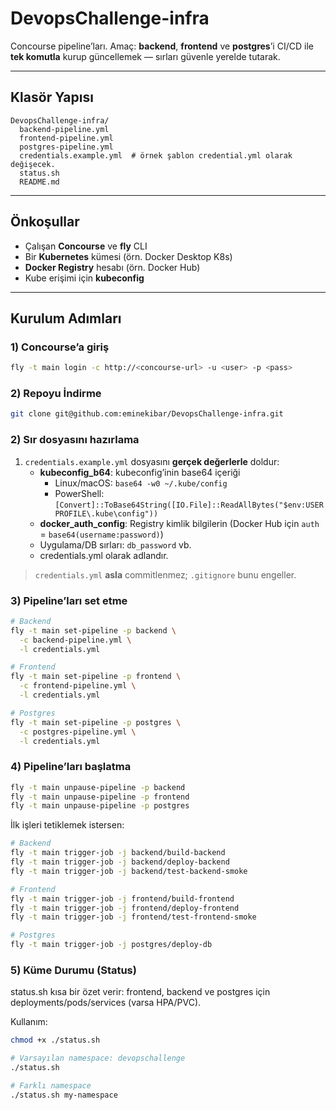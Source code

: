 # DevopsChallenge-infra

Concourse pipeline’ları.
Amaç: **backend**, **frontend** ve **postgres**’i CI/CD ile **tek komutla** kurup güncellemek — sırları güvenle yerelde tutarak.

---

## Klasör Yapısı

```text
DevopsChallenge-infra/
  backend-pipeline.yml
  frontend-pipeline.yml
  postgres-pipeline.yml
  credentials.example.yml  # örnek şablon credential.yml olarak değişecek.
  status.sh
  README.md
```
---

## Önkoşullar

- Çalışan **Concourse** ve **fly** CLI
- Bir **Kubernetes** kümesi (örn. Docker Desktop K8s)
- **Docker Registry** hesabı (örn. Docker Hub)
- Kube erişimi için **kubeconfig**

---

## Kurulum Adımları

### 1) Concourse’a giriş

```bash
fly -t main login -c http://<concourse-url> -u <user> -p <pass>
```

### 2) Repoyu İndirme

```bash
git clone git@github.com:eminekibar/DevopsChallenge-infra.git
```

### 2) Sır dosyasını hazırlama

1. `credentials.example.yml` dosyasını **gerçek değerlerle** doldur:
   - **kubeconfig_b64**: kubeconfig’inin base64 içeriği  
     - Linux/macOS: `base64 -w0 ~/.kube/config`  
     - PowerShell: `[Convert]::ToBase64String([IO.File]::ReadAllBytes("$env:USERPROFILE\.kube\config"))`
   - **docker_auth_config**: Registry kimlik bilgilerin (Docker Hub için `auth` = `base64(username:password)`)
   - Uygulama/DB sırları: `db_password` vb.
   - credentials.yml olarak adlandır.

> `credentials.yml` **asla** commitlenmez; `.gitignore` bunu engeller.

### 3) Pipeline’ları set etme

```bash
# Backend
fly -t main set-pipeline -p backend \
  -c backend-pipeline.yml \
  -l credentials.yml

# Frontend
fly -t main set-pipeline -p frontend \
  -c frontend-pipeline.yml \
  -l credentials.yml

# Postgres
fly -t main set-pipeline -p postgres \
  -c postgres-pipeline.yml \
  -l credentials.yml
```

### 4) Pipeline’ları başlatma

```bash
fly -t main unpause-pipeline -p backend
fly -t main unpause-pipeline -p frontend
fly -t main unpause-pipeline -p postgres
```

İlk işleri tetiklemek istersen:
```bash
# Backend
fly -t main trigger-job -j backend/build-backend
fly -t main trigger-job -j backend/deploy-backend
fly -t main trigger-job -j backend/test-backend-smoke

# Frontend
fly -t main trigger-job -j frontend/build-frontend
fly -t main trigger-job -j frontend/deploy-frontend
fly -t main trigger-job -j frontend/test-frontend-smoke

# Postgres
fly -t main trigger-job -j postgres/deploy-db
```

### 5) Küme Durumu (Status)

status.sh kısa bir özet verir: frontend, backend ve postgres için deployments/pods/services (varsa HPA/PVC).

Kullanım:
```bash
chmod +x ./status.sh

# Varsayılan namespace: devopschallenge
./status.sh

# Farklı namespace
./status.sh my-namespace
```
